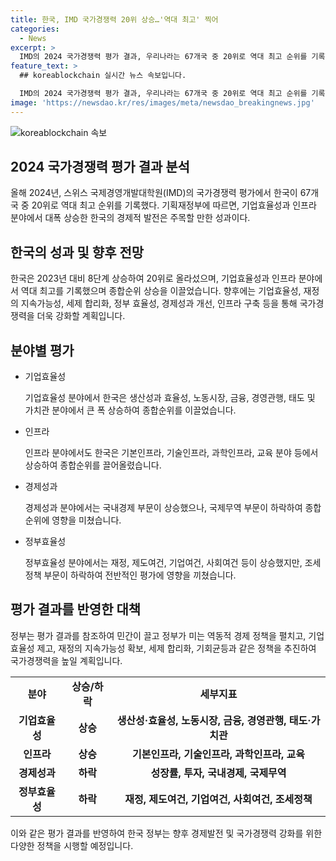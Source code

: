 ```yaml
---
title: 한국, IMD 국가경쟁력 20위 상승…'역대 최고' 찍어
categories:
  - News
excerpt: >
  IMD의 2024 국가경쟁력 평가 결과, 우리나라는 67개국 중 20위로 역대 최고 순위를 기록했다. 기업효율성과 인프라 분야에서 역대 최고 순위를 기록하며 종합순위를 상승시켰으며, 세부지표에서도 큰 폭 상승을 이끌었다. 또한, 경제성과는 상승하였으나 국제무역 부문에서 하락한 것이 보완이 필요하다는 결과를 보여준다. 정부는 이를 참조하여 경제 성과 개선과 국가경쟁력 강화를 위한 정책을 추진할 계획이다. (출처: 정책브리핑 www.korea.kr)
feature_text: >
  ## koreablockchain 실시간 뉴스 속보입니다.

  IMD의 2024 국가경쟁력 평가 결과, 우리나라는 67개국 중 20위로 역대 최고 순위를 기록했다. 기업효율성과 인프라 분야에서 역대 최고 순위를 기록하며 종합순위를 상승시켰으며, 세부지표에서도 큰 폭 상승을 이끌었다. 또한, 경제성과는 상승하였으나 국제무역 부문에서 하락한 것이 보완이 필요하다는 결과를 보여준다. 정부는 이를 참조하여 경제 성과 개선과 국가경쟁력 강화를 위한 정책을 추진할 계획이다. (출처: 정책브리핑 www.korea.kr)
image: 'https://newsdao.kr/res/images/meta/newsdao_breakingnews.jpg'
---
```


<p><img src="https://newsdao.kr/res/images/meta/newsdao_breakingnews.jpg" alt="koreablockchain 속보" /></p>

<h2 data-ke-size="size26">2024 국가경쟁력 평가 결과 분석</h2>

<p data-ke-size="size16">올해 2024년, 스위스 국제경영개발대학원(IMD)의 국가경쟁력 평가에서 한국이 67개국 중 20위로 역대 최고 순위를 기록했다. 기획재정부에 따르면, 기업효율성과 인프라 분야에서 대폭 상승한 한국의 경제적 발전은 주목할 만한 성과이다.</p>

<h2 data-ke-size="size24">한국의 성과 및 향후 전망</h2>

<p data-ke-size="size16">한국은 2023년 대비 8단계 상승하여 20위로 올라섰으며, 기업효율성과 인프라 분야에서 역대 최고를 기록했으며 종합순위 상승을 이끌었습니다. 향후에는 기업효율성, 재정의 지속가능성, 세제 합리화, 정부 효율성, 경제성과 개선, 인프라 구축 등을 통해 국가경쟁력을 더욱 강화할 계획입니다.</p>

<h2 data-ke-size="size24">분야별 평가</h2>

<ul>
    <li>기업효율성</li>
    <p data-ke-size="size16">기업효율성 분야에서 한국은 생산성과 효율성, 노동시장, 금융, 경영관행, 태도 및 가치관 분야에서 큰 폭 상승하여 종합순위를 이끌었습니다.</p>
    <li>인프라</li>
    <p data-ke-size="size16">인프라 분야에서도 한국은 기본인프라, 기술인프라, 과학인프라, 교육 분야 등에서 상승하여 종합순위를 끌어올렸습니다.</p>
    <li>경제성과</li>
    <p data-ke-size="size16">경제성과 분야에서는 국내경제 부문이 상승했으나, 국제무역 부문이 하락하여 종합 순위에 영향을 미쳤습니다.</p>
    <li>정부효율성</li>
    <p data-ke-size="size16">정부효율성 분야에서는 재정, 제도여건, 기업여건, 사회여건 등이 상승했지만, 조세정책 부문이 하락하여 전반적인 평가에 영향을 끼쳤습니다.</p>
</ul>

<h2 data-ke-size="size24">평가 결과를 반영한 대책</h2>

<p data-ke-size="size16">정부는 평가 결과를 참조하여 민간이 끌고 정부가 미는 역동적 경제 정책을 펼치고, 기업효율성 제고, 재정의 지속가능성 확보, 세제 합리화, 기회균등과 같은 정책을 추진하여 국가경쟁력을 높일 계획입니다.</p>

<table>
    <tr>
        <td style="text-align: center; height: 17px;"><b>분야</b></td>
        <td style="text-align: center; height: 17px;"><b>상승/하락</b></td>
        <td style="text-align: center; height: 17px;"><b>세부지표</b></td>
    </tr>
    <tr>
        <td style="text-align: center; height: 17px;"><b>기업효율성</b></td>
        <td style="text-align: center; height: 17px;"><b>상승</b></td>
        <td style="text-align: center; height: 17px;"><b>생산성·효율성, 노동시장, 금융, 경영관행, 태도·가치관</b></td>
    </tr>
    <tr>
        <td style="text-align: center; height: 17px;"><b>인프라</b></td>
        <td style="text-align: center; height: 17px;"><b>상승</b></td>
        <td style="text-align: center; height: 17px;"><b>기본인프라, 기술인프라, 과학인프라, 교육</b></td>
    </tr>
    <tr>
        <td style="text-align: center; height: 17px;"><b>경제성과</b></td>
        <td style="text-align: center; height: 17px;"><b>하락</b></td>
        <td style="text-align: center; height: 17px;"><b>성장률, 투자, 국내경제, 국제무역</b></td>
    </tr>
    <tr>
        <td style="text-align: center; height: 17px;"><b>정부효율성</b></td>
        <td style="text-align: center; height: 17px;"><b>하락</b></td>
        <td style="text-align: center; height: 17px;"><b>재정, 제도여건, 기업여건, 사회여건, 조세정책</b></td>
    </tr>
</table>

<p data-ke-size="size16">이와 같은 평가 결과를 반영하여 한국 정부는 향후 경제발전 및 국가경쟁력 강화를 위한 다양한 정책을 시행할 예정입니다.</p>

